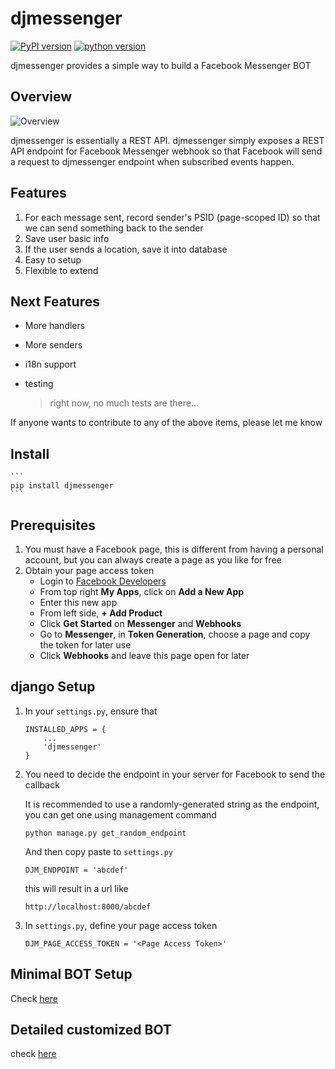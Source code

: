 # djmessenger

[![PyPI version](https://badge.fury.io/py/djmessenger.svg)](https://badge.fury.io/py/djmessenger)
[![python version](https://img.shields.io/badge/python-3.4-brightgreen.svg)]()

djmessenger provides a simple way to build a Facebook Messenger BOT

## Overview

![Overview](https://www.lucidchart.com/publicSegments/view/75d4b7e2-b509-4a06-a7b9-7273b1cc4cf5/image.png)

djmessenger is essentially a REST API. djmessenger simply exposes a REST API
endpoint for Facebook Messenger webhook so that Facebook will send a 
request to djmessenger endpoint when subscribed events happen. 

## Features

1. For each message sent, record sender's PSID (page-scoped ID) so that
   we can send something back to the sender
2. Save user basic info
3. If the user sends a location, save it into database
5. Easy to setup
6. Flexible to extend

## Next Features

- More handlers
- More senders
- i18n support
- testing

    > right now, no much tests are there...
    
If anyone wants to contribute to any of the above items, please let me know

## Install

    ```
    pip install djmessenger
    ```

## Prerequisites

1. You must have a Facebook page, this is different from having a personal account, but you can always create a page as you like for free
2. Obtain your page access token
    - Login to [Facebook Developers](https://developers.facebook.com)
    - From top right **My Apps**, click on **Add a New App**
    - Enter this new app
    - From left side, **+ Add Product**
    - Click **Get Started** on **Messenger** and **Webhooks**
    - Go to **Messenger**, in **Token Generation**, choose a page and copy the token for later use
    - Click **Webhooks** and leave this page open for later

## django Setup

1. In your `settings.py`, ensure that

    ```
    INSTALLED_APPS = {
        ...
        'djmessenger'
    }
    ```

2. You need to decide the endpoint in your server for Facebook to send the callback

    It is recommended to use a randomly-generated string as the endpoint, you can get one using management command
    
    ```
    python manage.py get_random_endpoint
    ```
    
    And then copy paste to `settings.py` 
     
    ```
    DJM_ENDPOINT = 'abcdef'
    ```
    
    this will result in a url like
    
    `http://localhost:8000/abcdef`

3. In `settings.py`, define your page access token

    ```
    DJM_PAGE_ACCESS_TOKEN = '<Page Access Token>'
    ```
    
## Minimal BOT Setup

Check [here](https://github.com/ifanchu/djmessenger/wiki/Minimal-BOT-Setup)

## Detailed customized BOT

check [here](https://github.com/ifanchu/djmessenger/wiki/Customized-BOT-Showcase)
